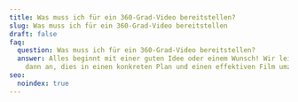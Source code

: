 ```yaml
---
title: Was muss ich für ein 360-Grad-Video bereitstellen?
slug: Was muss ich für ein 360-Grad-Video bereitstellen
draft: false
faq:
  question: Was muss ich für ein 360-Grad-Video bereitstellen?
  answer: Alles beginnt mit einer guten Idee oder einem Wunsch! Wir leiten Sie
    dann an, dies in einen konkreten Plan und einen effektiven Film umzusetzen.
seo:
  noindex: true
---
```

